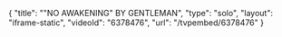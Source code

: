 {
    "title": "\"NO AWAKENING\" BY GENTLEMAN",
    "type": "solo",
    "layout": "iframe-static",
    "videoId": "6378476",
    "url": "\/tvpembed\/6378476"
}